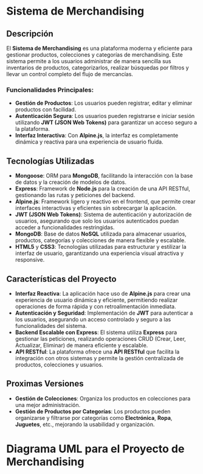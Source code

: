 # Sistema de Merchandising

## Descripción

El **Sistema de Merchandising** es una plataforma moderna y eficiente para gestionar productos, colecciones y categorías de merchandising. Este sistema permite a los usuarios administrar de manera sencilla sus inventarios de productos, categorizarlos, realizar búsquedas por filtros y llevar un control completo del flujo de mercancías.

### Funcionalidades Principales:

- **Gestión de Productos**: Los usuarios pueden registrar, editar y eliminar productos con facilidad.
- **Autenticación Segura**: Los usuarios pueden registrarse e iniciar sesión utilizando **JWT (JSON Web Tokens)** para garantizar un acceso seguro a la plataforma.
- **Interfaz Interactiva**: Con **Alpine.js**, la interfaz es completamente dinámica y reactiva para una experiencia de usuario fluida.

## Tecnologías Utilizadas

- **Mongoose**: ORM para **MongoDB**, facilitando la interacción con la base de datos y la creación de modelos de datos.
- **Express**: Framework de **Node.js** para la creación de una API RESTful, gestionando las rutas y peticiones del backend.
- **Alpine.js**: Framework ligero y reactivo en el frontend, que permite crear interfaces interactivas y eficientes sin sobrecargar la aplicación.
- **JWT (JSON Web Tokens)**: Sistema de autenticación y autorización de usuarios, asegurando que solo los usuarios autenticados puedan acceder a funcionalidades restringidas.
- **MongoDB**: Base de datos **NoSQL** utilizada para almacenar usuarios, productos, categorías y colecciones de manera flexible y escalable.
- **HTML5** y **CSS3**: Tecnologías utilizadas para estructurar y estilizar la interfaz de usuario, garantizando una experiencia visual atractiva y responsive.

## Características del Proyecto

- **Interfaz Reactiva**: La aplicación hace uso de **Alpine.js** para crear una experiencia de usuario dinámica y eficiente, permitiendo realizar operaciones de forma rápida y con retroalimentación inmediata.
- **Autenticación y Seguridad**: Implementación de **JWT** para autenticar a los usuarios, asegurando un acceso controlado y seguro a las funcionalidades del sistema.
- **Backend Escalable con Express**: El sistema utiliza **Express** para gestionar las peticiones, realizando operaciones CRUD (Crear, Leer, Actualizar, Eliminar) de manera eficiente y escalable.
- **API RESTful**: La plataforma ofrece una **API RESTful** que facilita la integración con otros sistemas y permite la gestión centralizada de productos, colecciones y usuarios.

## Proximas Versiones
- **Gestión de Colecciones**: Organiza los productos en colecciones para una mejor administración.
- **Gestión de Productos por Categorías**: Los productos pueden organizarse y filtrarse por categorías como **Electrónica**, **Ropa**, **Juguetes**, etc., mejorando la usabilidad y organización.

# Diagrama UML para el Proyecto de Merchandising

